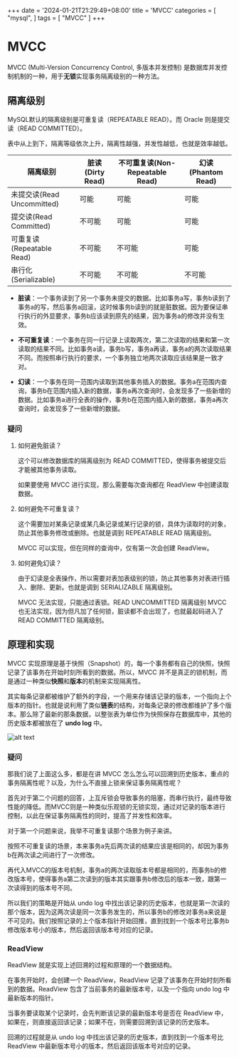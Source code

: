 +++
date = '2024-01-21T21:29:49+08:00'
title = 'MVCC'
categories = [
    "mysql",
]
tags = [
    "MVCC"
]
+++


MVCC
====

MVCC (Multi-Version Concurrency Control, 多版本并发控制) 是数据库并发控制机制的一种，用于**无锁**实现事务隔离级别的一种方法。

隔离级别
----

MySQL默认的隔离级别是可重复读（REPEATABLE READ）。而 Oracle 则是提交读（READ COMMITTED）。

表中从上到下，隔离等级依次上升，隔离性越强，并发性越低，也就是效率越低。

| 隔离级别 | 脏读(Dirty Read) | 不可重复读(Non-Repeatable Read) | 幻读(Phantom Read) |
| --- | --- | --- | --- |
| 未提交读(Read Uncommitted) | 可能 | 可能 | 可能 |
| 提交读(Read Committed) | 不可能 | 可能 | 可能 |
| 可重复读(Repeatable Read) | 不可能 | 不可能 | 可能 |
| 串行化(Serializable) | 不可能 | 不可能 | 不可能 |

*   **脏读**：一个事务读到了另一个事务未提交的数据。比如事务a写，事务b读到了事务a的写，然后事务a回滚，这时候事务b读到的就是脏数据。因为要保证串行执行的外显要求，事务b应该读到原先的结果，因为事务a的修改并没有生效。
    
*   **不可重复读**：一个事务在同一行记录上读取两次，第二次读取的结果和第一次读取的结果不同。比如事务a读，事务b写，事务a再读，事务a的两次读取结果不同。而按照串行执行的要求，一个事务独立地两次读取应该结果是一致才对。
    
*   **幻读**：一个事务在同一范围内读取到其他事务插入的数据。事务a在范围内查询，事务b在范围内插入新的数据，事务a再次查询时，会发现多了一些新增的数据。比如事务a进行全表的操作，事务b在范围内插入新的数据，事务a再次查询时，会发现多了一些新增的数据。
    

### 疑问

1.  如何避免脏读？
    
    这个可以修改数据库的隔离级别为 READ COMMITTED，使得事务被提交后才能被其他事务读取。
    
    如果要使用 MVCC 进行实现，那么需要每次查询都在 ReadView 中创建读取数据。
    
2.  如何避免不可重复读？
    
    这个需要加对某条记录或某几条记录或某行记录的锁，具体为读取时的对象，防止其他事务修改或删除。也就是调到 REPEATABLE READ 隔离级别。
    
    MVCC 可以实现，但在同样的查询中，仅有第一次会创建 ReadView。
    
3.  如何避免幻读？
    
    由于幻读是全表操作，所以需要对表加表级别的锁，防止其他事务对表进行插入、删除、更新。也就是调到 SERIALIZABLE 隔离级别。
    
    MVCC 无法实现，只能通过表锁。READ UNCOMMITTED 隔离级别 MVCC 也无法实现，因为但凡加了任何锁，脏读都不会出现了，也就最起码进入了 READ COMMITTED 隔离级别。
    

原理和实现
-----

MVCC 实现原理是基于快照（Snapshot）的，每一个事务都有自己的快照，快照记录了该事务在开始时刻所看到的数据。所以，MVCC 并不是真正的锁机制，而是通过一种类似**快照**和**版本**的机制来实现隔离性。

其实每条记录都被维护了额外的字段，一个用来存储该记录的版本，一个指向上个版本的指针。也就是说利用了类似**链表**的结构，对每条记录的修改都维护了多个版本。那么除了最新的那条数据，以整张表为单位作为快照保存在数据库中，其他的历史版本都被放在了 **undo log** 中。

![alt text](https://z4r1tsu.github.io/_astro/mvcc-undolog.DhJbr071_Z1MV8vS.webp)

### 疑问

那我们说了上面这么多，都是在讲 MVCC 怎么怎么可以回溯到历史版本，重点的事务隔离性呢？以及，为什么不直接上锁来保证事务隔离性呢？

首先对于第二个问题的回答，上互斥锁会导致事务的阻塞，而串行执行，最终导致性能的降低。而MVCC则是一种类似乐观锁的无锁实现，通过对记录的版本进行控制，以此在保证事务隔离性的同时，提高了并发性和效率。

对于第一个问题来说，我举不可重复读那个场景为例子来讲。

按照不可重复读的场景，本来事务a先后两次读的结果应该是相同的，却因为事务b在两次读之间进行了一次修改。

再代入MVCC的版本号机制，事务a的两次读取版本号都是相同的，而事务b的修改版本号，使得事务a第二次读到的版本其实跟事务b修改后的版本一致，跟第一次读得到的版本号不同。

所以我们的策略是开始从 undo log 中找出该记录的历史版本，也就是第一次读的那个版本，因为这两次读是同一次事务发生的，所以事务b的修改对事务a来说是不可见的。我们按照记录的上个版本指针开始回推，直到找到一个版本号比事务b修改版本号小的版本，然后返回该版本号对应的记录。

### ReadView

ReadView 就是实现上述回溯的过程和原理的一个数据结构。

在事务开始时，会创建一个 ReadView，ReadView 记录了该事务在开始时刻所看到的数据。ReadView 包含了当前事务的最新版本号，以及一个指向 undo log 中最新版本的指针。

当事务要读取某个记录时，会先判断该记录的最新版本号是否在 ReadView 中，如果在，则直接返回该记录；如果不在，则需要回溯到该记录的历史版本。

回溯的过程就是从 undo log 中找出该记录的历史版本，直到找到一个版本号比 ReadView 中最新版本号小的版本，然后返回该版本号对应的记录。

  